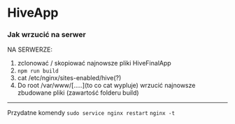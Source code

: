 # HiveApp


### Jak wrzucić na serwer

NA SERWERZE:
1. zclonować / skopiować najnowsze pliki HiveFinalApp
2. `npm run build`
3. cat /etc/nginx/sites-enabled/hive(?)
4. Do root /var/www/[.....](to co cat wypluje) wrzucić najnowsze zbudowane pliki (zawartość folderu build)

---
Przydatne komendy
`sudo service nginx restart`
`nginx -t`
